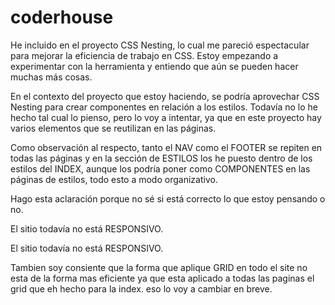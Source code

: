 # coderhouse

He incluido en el proyecto CSS Nesting, lo cual me pareció espectacular para mejorar la eficiencia de trabajo en CSS. Estoy empezando a experimentar con la herramienta y entiendo que aún se pueden hacer muchas más cosas.

En el contexto del proyecto que estoy haciendo, se podría aprovechar CSS Nesting para crear componentes en relación a los estilos. Todavía no lo he hecho tal cual lo pienso, pero lo voy a intentar, ya que en este proyecto hay varios elementos que se reutilizan en las páginas.

Como observación al respecto, tanto el NAV como el FOOTER se repiten en todas las páginas y en la sección de ESTILOS los he puesto dentro de los estilos del INDEX, aunque los podría poner como COMPONENTES en las páginas de estilos, todo esto a modo organizativo.

Hago esta aclaración porque no sé si está correcto lo que estoy pensando o no.


El sitio todavía no está RESPONSIVO.

El sitio todavía no está RESPONSIVO.

Tambien soy consiente que la forma que aplique GRID en todo el site no esta de la forma mas eficiente ya que esta aplicado a todas las paginas el grid que eh hecho para la index. eso lo voy a cambiar en breve.

